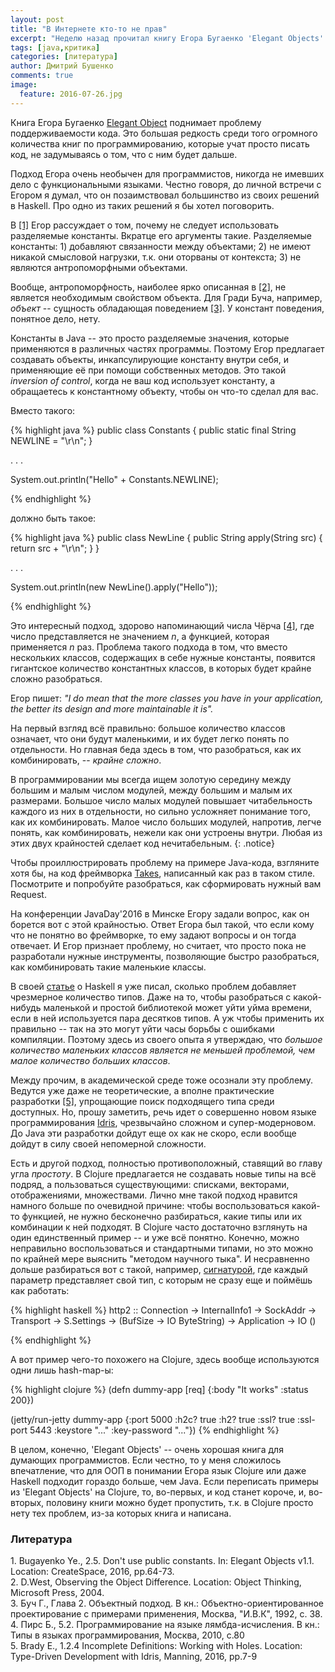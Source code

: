 ```yaml
---
layout: post
title: "В Интернете кто-то не прав"
excerpt: "Неделю назад прочитал книгу Егора Бугаенко 'Elegant Objects' и крепко задумался. Книга оказалась довольно противоречивая. Поразмышляв над прочитанным, решил описать одну неприятную проблему, к которой может привести применение подхода Егора, и которая пока что не имеет решения в пределах Java. Проблема эта звучит так: что лучше -- несколько больших классов или много маленьких?"
tags: [java,критика]
categories: [литература]
author: Дмитрий Бушенко
comments: true
image:
  feature: 2016-07-26.jpg
---
```


Книга Егора Бугаенко [Elegant Object](http://www.yegor256.com/elegant-objects.html) поднимает проблему поддерживаемости кода. Это большая редкость среди того огромного количества книг по программированию, которые учат просто писать код, не задумываясь о том, что с ним будет дальше.

Подход Егора очень необычен для программистов, никогда не имевших дело с функциональными языками. Честно говоря, до личной встречи с Егором я думал, что он позаимствовал большинство из своих решений в Haskell. Про одно из таких решений я бы хотел поговорить.

В [[1]](#link1) Егор рассуждает о том, почему не следует использовать разделяемые константы. Вкратце его аргументы такие. Разделяемые константы: 1) добавляют связанности между объектами; 2) не имеют никакой смысловой нагрузки, т.к. они оторваны от контекста; 3) не являются антропоморфными объектами.

Вообще, антропоморфность, наиболее ярко описанная в [[2]](#link2), не является необходимым свойством объекта. Для Гради Буча, например, *объект* -- сущность обладающая поведением [[3]](#link3). У констант поведения, понятное дело, нету.

Константы в Java -- это просто разделяемые значения, которые применяются в различных частях программы. Поэтому Егор предлагает создавать объекты, инкапсулирующие константу внутри себя, и применяющие её при помощи собственных методов. Это такой *inversion of control*, когда не ваш код использует константу, а обращаетесь к константному объекту, чтобы он что-то сделал для вас.

Вместо такого:

{% highlight java %}
public class Constants {
   public static final String NEWLINE = "\r\n";
 }

. . .

System.out.println("Hello" + Constants.NEWLINE);

{% endhighlight %}

должно быть такое:

{% highlight java %}
public class NewLine {
   public String apply(String src) {
     return src + "\r\n";
   }
 }

. . .

System.out.println(new NewLine().apply("Hello"));

{% endhighlight %}

Это интересный подход, здорово напоминающий числа Чёрча [[4]](#link4), где число представляется не значением *n*, а функцией, которая применяется *n* раз. Проблема такого подхода в том, что вместо нескольких классов, содержащих в себе нужные константы, появится гигантское количество константных классов, в которых будет крайне сложно разобраться.

Егор пишет: *"I do mean that the more classes you have in your application, the better its design and more maintainable it is".*

На первый взгляд всё правильно: большое количество классов означает, что они будут маленькими, и их будет легко понять по отдельности. Но главная беда здесь в том, что разобраться, как их комбинировать, -- *крайне сложно*.

В программировании мы всегда ищем золотую середину между большим и малым числом модулей, между большим и малым их размерами. Большое число малых модулей повышает читабельность каждого из них в отдельности, но сильно усложняет понимание того, как их комбинировать. Малое число больших модулей, напротив, легче понять, как комбинировать, нежели как они устроены внутри. Любая из этих двух крайностей сделает код нечитабельным.
{: .notice}

Чтобы проиллюстрировать проблему на примере Java-кода, взгляните хотя бы, на код фреймворка [Takes](https://github.com/yegor256/takes/tree/master/src/main/java/org/takes/rq), написанный как раз в таком стиле. Посмотрите и попробуйте разобраться, как сформировать нужный вам Request.

На конференции JavaDay'2016 в Минске Егору задали вопрос, как он борется вот с этой крайностью. Ответ Егора был такой, что если кому что не понятно во фреймворке, то ему задают вопросы и он тогда отвечает. И Егор признает проблему, но считает, что просто пока не разработали нужные инструменты, позволяющие быстро разобраться, как комбинировать такие маленькие классы.

В своей [статье](/articles/2016-07/why-not-haskell) о Haskell я уже писал, сколько проблем добавляет чрезмерное количество типов. Даже на то, чтобы разобраться с какой-нибудь маленькой и простой библиотекой может уйти уйма времени, если в ней используется пара десятков типов. А уж чтобы применить их правильно -- так на это могут уйти часы борьбы с ошибками компиляции. Поэтому здесь из своего опыта я утверждаю, что *большое количество маленьких классов является не меньшей проблемой, чем малое количество больших классов*.

Между прочим, в академической среде тоже осознали эту проблему. Ведутся уже даже не теоретические, а вполне практические разработки [[5]](#link5), упрощающие поиск подходящего типа среди доступных. Но, прошу заметить, речь идет о совершенно новом языке программирования [Idris](http://idris-lang.org/), чрезвычайно сложном и супер-модерновом. До Java эти разработки дойдут еще ох как не скоро, если вообще дойдут в силу своей непомерной сложности.

Есть и другой подход, полностью противоположный, ставящий во главу угла *простоту*. В Clojure предлагается не создавать новые типы на всё подряд, а пользоваться существующими: списками, векторами, отображениями, множествами. Лично мне такой подход нравится намного больше по очевидной причине: чтобы воспользоваться какой-то функцией, не нужно бесконечно разбираться, какие типы или их комбинации к ней подходят. В Clojure часто достаточно взглянуть на один единственный пример -- и уже всё понятно. Конечно, можно неправильно воспользоваться и стандартными типами, но это можно по крайней мере выяснить "методом научного тыка". И несравненно дольше разбираться вот с такой, например, [сигнатурой](https://github.com/yesodweb/wai/blob/master/warp/Network/Wai/Handler/Warp/HTTP2.hs), где каждый параметр представляет свой тип, с которым не сразу еще и поймёшь как работать:

{% highlight haskell %}
http2 :: Connection -> InternalInfo1 -> SockAddr -> Transport -> S.Settings -> (BufSize -> IO ByteString) -> Application -> IO ()

{% endhighlight %}

А вот пример чего-то похожего на Clojure, здесь вообще используются одни лишь hash-map-ы:

{% highlight clojure %}
(defn dummy-app [req] {:body "It works" :status 200})

 (jetty/run-jetty dummy-app {:port 5000
                             :h2c? true
                             :h2? true
                             :ssl? true
                             :ssl-port 5443
                             :keystore "..."
                             :key-password "..."})
{% endhighlight %}

В целом, конечно, 'Elegant Objects' -- очень хорошая книга для думающих программистов. Если честно, то у меня сложилось впечатление, что для ООП в понимании Егора язык Clojure или даже Haskell подходит гораздо больше, чем Java. Если переписать примеры из 'Elegant Objects' на Clojure, то, во-первых, и код станет короче, и, во-вторых, половину книги можно будет пропустить, т.к. в Clojure просто нету тех проблем, из-за которых книга и написана.

### Литература

<div id="link1">1. Bugayenko Ye., 2.5. Don't use public constants. In: Elegant Objects v1.1. Location: CreateSpace, 2016, pp.64-73.</div>
<div id="link2">2. D.West, Observing the Object Difference. Location: Object Thinking, Microsoft Press, 2004.</div>
<div id="link3">3. Буч Г., Глава 2. Объектный подход. В кн.: Объектно-ориентированное проектирование с примерами применения, Москва, "И.В.К", 1992, с. 38.
<div id="link4">4. Пирс Б., 5.2. Программирование на языке лямбда-исчисления. В кн.: Типы в языках программирования, Москва, 2010, с.80</div>
<div id="link5">5. Brady E., 1.2.4 Incomplete Definitions: Working with Holes. Location: Type-Driven Development with Idris, Manning, 2016, pp.7-9 </div>

